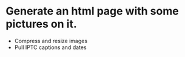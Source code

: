 Generate an html page with some pictures on it.
===============================================
* Compress and resize images
* Pull IPTC captions and dates


